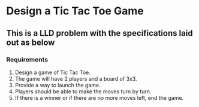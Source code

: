 # Design a Tic Tac Toe Game

## This is a LLD problem with the specifications laid out as below

### Requirements

1. Design a game of Tic Tac Toe.
2. The game will have 2 players and a board of 3x3.
3. Provide a way to launch the game.
4. Players should be able to make the moves turn by turn.
5. If there is a winner or if there are no more moves left, end the game.